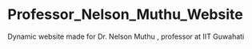 # Professor_Nelson_Muthu_Website
Dynamic website made for Dr. Nelson Muthu , professor at IIT Guwahati
